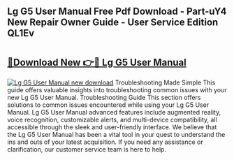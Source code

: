 ## Lg G5 User Manual Free Pdf Download - Part-uY4 New Repair Owner Guide - User Service Edition QL1Ev

# <h2><a href="http://cf17315.oget.top/?id=Lg+G5+User+Manual">🔗Download New 👉🔴 Lg G5 User Manual</a></h2>

[![Lg G5 User Manual new download](https://i.imgur.com/5g1atiW.png)](http://cf17315.oget.top/?id=Lg+G5+User+Manual)
Troubleshooting Made Simple This guide offers valuable insights into troubleshooting common issues with your new Lg G5 User Manual. Troubleshooting Guide This section offers solutions to common issues encountered while using your Lg G5 User Manual. Lg G5 User Manual advanced features include augmented reality, voice recognition, customizable alerts, and multi-device compatibility, all accessible through the sleek and user-friendly interface. We believe that the Lg G5 User Manual has been a vital tool in your quest to understand the ins and outs of your latest acquisition. If you need any assistance or clarification, our customer service team is here to help.
